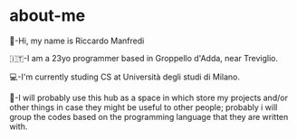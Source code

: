 # about-me
👋-Hi, my name is Riccardo Manfredi

🇮🇹-I am a 23yo programmer based in Groppello d'Adda, near Treviglio.

💻-I'm currently studing CS at Università degli studi di Milano.

💾-I will probably use this hub as a space in which store my projects and/or other things in case they might be useful to other people; probably i will group the codes based on the programming language that they are written with. 
